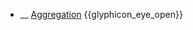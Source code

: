 * __ [Aggregation]({{baseUrl}}/uml/classDiagrams/aggregation) <trigger for="pop:classDiagrams-aggregation-preview">{{glyphicon_eye_open}}</trigger>

<popover id="pop:classDiagrams-aggregation-preview" title="{{glyphicon_eye_open}} Aggregation" placement="right">
  <div slot="content">
    <include src=".\preview.md" />
  </div>
</popover>
